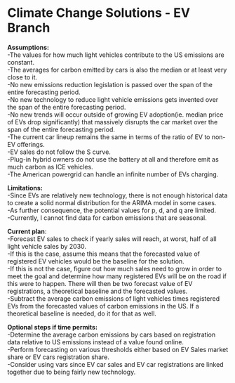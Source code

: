 # Climate Change Solutions - EV Branch
<b>Assumptions:</b>\
-The values for how much light vehicles contribute to the US emissions are constant.\
-The averages for carbon emitted by cars is also the median or at least very close to it.\
-No new emissions reduction legislation is passed over the span of the entire forecasting period.\
-No new technology to reduce light vehicle emissions gets invented over the span of the entire forecasting period.\
-No new trends will occur outside of growing EV adoption(ie. median price of EVs drop significantly) that massively disrupts the car market over the span of the entire forecasting period.\
-The current car lineup remains the same in terms of the ratio of EV to non-EV offerings.\
-EV sales do not follow the S curve.\
-Plug-in hybrid owners do not use the battery at all and therefore emit as much carbon as ICE vehicles.\
-The American powergrid can handle an infinite number of EVs charging.

<b>Limitations:</b>\
-Since EVs are relatively new technology, there is not enough historical data to create a solid normal distribution for the ARIMA model in some cases.\
-As further consequence, the potential values for p, d, and q are limited.\
-Currently, I cannot find data for carbon emissions that are seasonal.

<b>Current plan</b>:\
-Forecast EV sales to check if yearly sales will reach, at worst, half of all light vehicle sales by 2030.\
-If this is the case, assume this means that the forecasted value of registered EV vehicles would be the baseline for the solution. \
-If this is not the case, figure out how much sales need to grow in order to meet the goal and determine how many registered EVs will be on the road if this were to happen. There will then be two forecast value of EV registrations, a theoretical baseline and the forecasted values.\
-Subtract the average carbon emissions of light vehicles times registered EVs from the forecasted values of carbon emissions in the US. If a theoretical baseline is needed, do it for that as well.

<b>Optional steps if time permits:</b>\
-Determine the average carbon emissions by cars based on registration data relative to US emissions instead of a value found online.\
-Perform forecasting on various thresholds either based on EV Sales market share or EV cars registration share.\
-Consider using vars since EV car sales and EV car registrations are linked together due to being fairly new technology.
